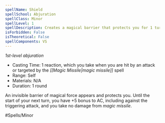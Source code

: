 ```yaml
---
spellName: Shield
spellSchool: Abjuration
spellClass: Minor
spellLevel: 1
spellDescription: Creates a magical barrier that protects you for 1 turn.
isForbidden: False
isTheoretical: False
spellComponents: VS
---
```


*1st-level abjuration*

- Casting Time: 1 reaction, which you take when you are hit by an attack or targeted by the *[[Magic Missile|magic missile]]* spell
- Range: Self
- Materials: N/A
- Duration: 1 round

An invisible barrier of magical force appears and protects you. Until the start of your next turn, you have +5 bonus to AC, including against the triggering attack, and you take no damage from *magic missile*.

#Spells/Minor 